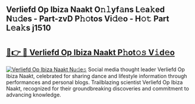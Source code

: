 ## Verliefd Op Ibiza Naakt O𝚗𝚕yf𝚊ns L𝚎a𝚔ed N𝚞𝚍es - Part-zvD P𝚑𝚘tos Vi𝚍𝚎o - H𝚘𝚝 Part L𝚎a𝚔s j1510

# <h2><a href="http://kfconwj.oniu.top/?m=Verliefd+Op+Ibiza+Naakt">🔗👉 🔴 Verliefd Op Ibiza Naakt P𝚑ot𝚘𝚜 V𝚒d𝚎o</a></h2>

[![Verliefd Op Ibiza Naakt Nu𝚍e𝚜](https://i.imgur.com/0qMVB7G.gif)](http://kfconwj.oniu.top/?m=Verliefd+Op+Ibiza+Naakt)
Social media thought leader Verliefd Op Ibiza Naakt, celebrated for sharing dance and lifestyle information through performances and personal blogs. Trailblazing scientist Verliefd Op Ibiza Naakt, recognized for their groundbreaking discoveries and commitment to advancing knowledge.  
